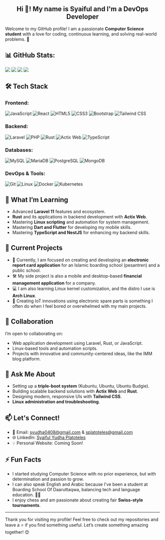 <h2 align="center">Hi 👋! My name is Syaiful and I'm a DevOps Developer</h2>

Welcome to my GitHub profile! I am a passionate **Computer Science student** with a love for coding, continuous learning, and solving real-world problems. 🚀

## 📊 GitHub Stats:
![](https://github-readme-stats.vercel.app/api?username=Platotel3s&theme=dark&hide_border=false&include_all_commits=false&count_private=false)
![](https://github-readme-stats.vercel.app/api/top-langs/?username=Platotel3s&theme=dark&hide_border=false&include_all_commits=false&count_private=false&layout=compact)
![](https://github-readme-streak-stats.herokuapp.com/?user=Platotel3s&theme=dark&hide_border=false)
<img src="https://visitor-badge.laobi.icu/badge?page_id=Platotel3s.Platotel3s&"  />

## 🛠️ Tech Stack

### Frontend:
![JavaScript](https://img.shields.io/badge/-JavaScript-F7DF1E?logo=javascript&logoColor=black)
![React](https://img.shields.io/badge/-React-61DAFB?logo=react&logoColor=black)
![HTML5](https://img.shields.io/badge/-HTML5-E34F26?logo=html5&logoColor=white)
![CSS3](https://img.shields.io/badge/-CSS3-1572B6?logo=css3&logoColor=white)
![Bootstrap](https://img.shields.io/badge/-Bootstrap-7952B3?logo=bootstrap&logoColor=white)
![Tailwind CSS](https://img.shields.io/badge/-Tailwind_CSS-06B6D4?logo=tailwind-css&logoColor=white)

### Backend:
![Laravel](https://img.shields.io/badge/-Laravel-FF2D20?logo=laravel&logoColor=white)
![PHP](https://img.shields.io/badge/-PHP-777BB4?logo=php&logoColor=white)
![Rust](https://img.shields.io/badge/-Rust-000000?logo=rust&logoColor=white)
![Actix Web](https://img.shields.io/badge/-Actix_Web-000000?logo=actix&logoColor=white)
![TypeScript](https://img.shields.io/badge/-TypeScript-3178C6?logo=typescript&logoColor=white)


### Databases:
![MySQL](https://img.shields.io/badge/-MySQL-4479A1?logo=mysql&logoColor=white)
![MariaDB](https://img.shields.io/badge/-MariaDB-003545?logo=mariadb&logoColor=white)
![PostgreSQL](https://img.shields.io/badge/-PostgreSQL-4169E1?logo=postgresql&logoColor=white)
![MongoDB](https://img.shields.io/badge/-MongoDB-47A248?logo=mongodb&logoColor=white)

### DevOps & Tools:
![Git](https://img.shields.io/badge/-Git-F05032?logo=git&logoColor=white)
![Linux](https://img.shields.io/badge/-Linux-FCC624?logo=linux&logoColor=black)
![Docker](https://img.shields.io/badge/-Docker-2496ED?logo=docker&logoColor=white)
![Kubernetes](https://img.shields.io/badge/-Kubernetes-326CE5?logo=kubernetes&logoColor=white)

## 🌱 What I’m Learning
- Advanced **Laravel 11** features and ecosystem.
- **Rust** and its applications in backend development with **Actix Web**.
- Mastering **Linux scripting** and automation for system management.
- Mastering **Dart and Flutter** for developing my mobile skills.
- Mastering **TypeScript and NestJS** for enhancing my backend skills.

## 🔭 Current Projects
- 🌟 Currently, I am focused on creating and developing an **electronic report card application** for an Islamic boarding school (pesantren) and a public school.
- 🛠️ My side project is also a mobile and desktop-based **financial management application** for a company.
- 💻 I am also learning Linux kernel customization, and the distro I use is **Arch Linux**.
- 🌟 Creating IoT innovations using electronic spare parts is something I often do when I feel bored or overwhelmed with my main projects.

## 👯 Collaboration
I’m open to collaborating on:
- Web application development using Laravel, Rust, or JavaScript.
- Linux-based tools and automation scripts.
- Projects with innovative and community-centered ideas, like the IMM blog platform.

## 💬 Ask Me About
- Setting up a **triple-boot system** (Kubuntu, Ubuntu, Ubuntu Budgie).
- Building scalable backend solutions with **Actix Web** and **Rust**.
- Designing modern, responsive UIs with **Tailwind CSS**.
- **Linux administration and troubleshooting**.

## 📫 Let's Connect!
- 📧 Email: syudha0408@gmail.com & splatoteles@gmail.com
- 🌐 LinkedIn: [Syaiful Yudha Platoteles](https://www.linkedin.com/in/syaiful-yudha-platoteles-8332b92b3/)
- 💡 Personal Website: Coming Soon!

## ⚡ Fun Facts
- I started studying Computer Science with no prior experience, but with determination and passion to grow.
- I can also speak English and Arabic because I've been a student at Boarding School Of Daaruttaqwa, balancing tech and language education. 🕌✨
- I enjoy chess and am passionate about creating fair **Swiss-style tournaments**.

---

Thank you for visiting my profile! Feel free to check out my repositories and leave a ⭐ if you find something useful. Let’s create something amazing together! 😊

